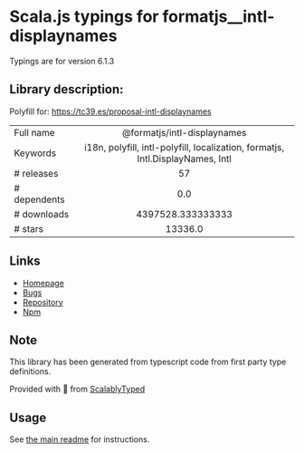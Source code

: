 
# Scala.js typings for formatjs__intl-displaynames

Typings are for version 6.1.3

## Library description:
Polyfill for: https://tc39.es/proposal-intl-displaynames

|                    |                 |
| ------------------ | :-------------: |
| Full name          | @formatjs/intl-displaynames |
| Keywords           | i18n, polyfill, intl-polyfill, localization, formatjs, Intl.DisplayNames, Intl |
| # releases         | 57 |
| # dependents       | 0.0 |
| # downloads        | 4397528.333333333 |
| # stars            | 13336.0 |

## Links
- [Homepage](https://github.com/formatjs/formatjs)
- [Bugs](https://github.com/formatjs/formatjs/issues)
- [Repository](https://github.com/formatjs/formatjs)
- [Npm](https://www.npmjs.com/package/%40formatjs%2Fintl-displaynames)
    


## Note
This library has been generated from typescript code from first party type definitions.

Provided with :purple_heart: from [ScalablyTyped](https://github.com/oyvindberg/ScalablyTyped)

## Usage
See [the main readme](../../readme.md) for instructions.


